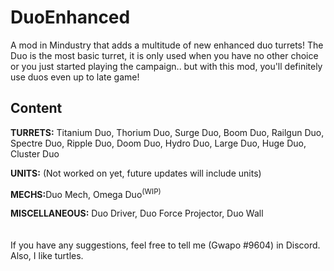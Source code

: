 # DuoEnhanced
A mod in Mindustry that adds a multitude of new enhanced duo turrets! The Duo is the most basic turret, it is only used when you have no other choice or you just started playing the campaign.. but with this mod, you'll definitely use duos even up to late game!


## Content

<b>TURRETS:</b> Titanium Duo, Thorium Duo, Surge Duo, Boom Duo, Railgun Duo, Spectre Duo, Ripple Duo, Doom Duo, Hydro Duo, Large Duo, Huge Duo, Cluster Duo

<b>UNITS:</b> (Not worked on yet, future updates will include units)

<b>MECHS:</b>Duo Mech, Omega Duo<sup>(WIP)</sup>

<b>MISCELLANEOUS:</b> Duo Driver, Duo Force Projector, Duo Wall 
<br> <br> <br> 
If you have any suggestions, feel free to tell me (Gwapo #9604) in Discord. Also, I like turtles.


